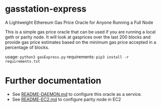 # gasstation-express
A Lightweight Ethereum Gas Price Oracle for Anyone Running a Full Node

This is a simple gas price oracle that can be used if you are running a local geth or parity node.  It will look at gasprices over the last 200 blocks and provide gas price estimates based on the minimum gas price accepted in a percentage of blocks.

usage: `python3 gasExpress.py`
requirements: `pip3 install -r requirements.txt`

# Further documentation

- See [README-DAEMON.md](README-DAEMON.md) to configure this oracle as a service.
- See [README-EC2.md](README-EC2.md) to configure parity node in EC2
